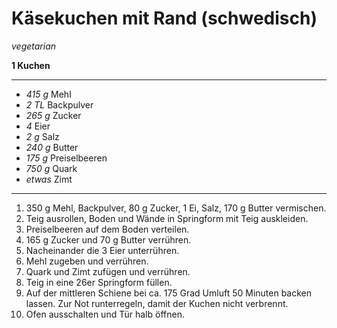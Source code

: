 # Käsekuchen mit Rand (schwedisch)

*vegetarian*

**1 Kuchen**

---

- *415 g* Mehl
- *2 TL* Backpulver
- *265 g* Zucker
- *4* Eier
- *2 g* Salz
- *240 g* Butter
- *175 g* Preiselbeeren
- *750 g* Quark
- *etwas* Zimt

---

1. 350 g Mehl, Backpulver, 80 g Zucker, 1 Ei, Salz, 170 g Butter vermischen.
2. Teig ausrollen, Boden und Wände in Springform mit Teig auskleiden.
3. Preiselbeeren auf dem Boden verteilen.
4. 165 g Zucker und 70 g Butter verrühren.
5. Nacheinander die 3 Eier unterrühren.
6. Mehl zugeben und verrühren.
7. Quark und Zimt zufügen und verrühren.
8. Teig in eine 26er Springform füllen.
9. Auf der mittleren Schiene bei ca. 175 Grad Umluft 50 Minuten backen lassen. Zur Not runterregeln, damit der Kuchen nicht verbrennt.
10. Ofen ausschalten und Tür halb öffnen.
